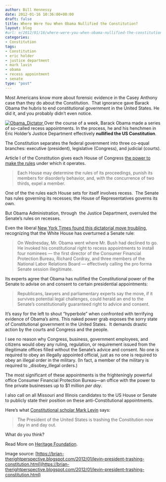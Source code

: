 ```yaml
---
author: Bill Hennessy
date: 2012-01-16 10:36:00+00:00
draft: false
title: Where Were You When Obama Nullified the Constitution?
layout: blog
#url: e/2012/01/16/where-were-you-when-obama-nullified-the-constitution/
categories:
- Constitution
tags:
- Constitution
- eric holder
- justice department
- mark lavin
- obama
- recess appointment
- senate
type: "post"
---
```


Most Americans know more about forensic evidence in the Casey Anthony case than they do about the Constitution.  That ignorance gave Barack Obama the hubris to end constitutional government in the United States. He did it, and you probably didn’t even notice.

[![Obama_Dictator](https://hennessysview.com/wp-content/uploads/2012/01/Obama_Dictator.jpg)
](https://brian-therightperspective.blogspot.com/2012/01/levin-president-trashing-constitution.html)Over the course of a week, Barack Obama made a series of so-called recess appointments. In the process, he and his henchmen in Eric Holder’s Justice Department effectively **nullified the US Constitution**.

The Constitution separates the federal government into three co-equal branches: executive (president), legislative (Congress), and judicial (courts).

Article I of the Constitution gives each House of Congress [the power to make the rules](https://www.billofrightsinstitute.org/page.aspx?pid=462) under which it operates.


> Each House may determine the rules of its proceedings, punish its members for disorderly behavior, and, with the concurrence of two thirds, expel a member.


One of the the rules each House sets for itself involves recess.  The Senate has rules governing its recesses; the House of Representatives governs its own.

But Obama Administration, through  the Justice Department, overruled the Senate’s rules on recesses.

Even the liberal [New York Times found this dictatorial move troubling](https://www.nytimes.com/2012/01/08/us/politics/experts-say-obamas-recess-appointments-could-signify-end-to-a-senate-role.html?pagewanted=all), recognizing that the White House has overturned a Senate rule:


> On Wednesday, Mr. Obama went where Mr. Bush had declined to go. He invoked his constitutional right to recess appointments to install four nominees — the first director of the Consumer Financial Protection Bureau, Richard Cordray, and three members of the National Labor Relations Board — effectively calling the pro forma Senate session illegitimate.


Its experts agree that Obama has nullified the Constitutional power of the Senate to advise on and consent to certain presidential appointments:


> Republicans, lawyers and parliamentary experts say the move, if it survives potential legal challenges, could herald an end to the Senate’s constitutionally guaranteed right to advice and consent.


It’s easy for the left to shout “hyperbole” when confronted with terrifying evidence of Obama’s aims. This naked power grab exposes the sorry state of Constitutional government in the United States.  It demands drastic action by the courts and Congress and the people.

I see no reason why Congress, business, government employees, and citizens would obey any ruling, regulation, or requirement issued from the illegitimate offices filled without the Senate’s advice and consent. No one is required to obey an illegally appointed official, just as no one is required to obey an illegal order in the military. (In fact, a member of the military is required to _disobey_illegal orders.)

The most significant of these appointments is the frighteningly powerful office Consumer Financial Protection Bureau—an office with the power to fine private businesses up to $1 million _per day_.

I also call on all Missouri and Illinois candidates to the US House or Senate to publicly state their position on these anti-Constitutional appointments.

Here’s what [Constitutional scholar Mark Levin](https://cnsnews.com/blog/patrick-burke/mark-levin-we-have-constitutional-crisis) says:


> The President of the United States is trashing the Constitution now day in and day out.


What do you think?

Read More on [Heritage Foundation](https://www.myheritage.org/tag/consumer-financial-protection-bureau/).

Image source: [https://brian-therightperspective.blogspot.com/2012/01/levin-president-trashing-constitution.html](https://brian-therightperspective.blogspot.com/2012/01/levin-president-trashing-constitution.html)
